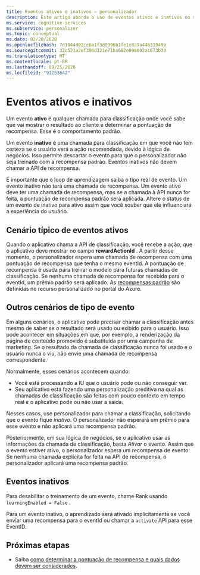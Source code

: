 ```yaml
---
title: Eventos ativos e inativos – personalizador
description: Este artigo aborda o uso de eventos ativos e inativos no serviço de personalização.
ms.service: cognitive-services
ms.subservice: personalizer
ms.topic: conceptual
ms.date: 02/20/2020
ms.openlocfilehash: 7d1044d02ceba1f3d0996b1fe1c8a9a44b31049b
ms.sourcegitcommit: 32c521a2ef396d121e71ba682e098092ac673b30
ms.translationtype: MT
ms.contentlocale: pt-BR
ms.lasthandoff: 09/25/2020
ms.locfileid: "91253642"
---
```

# <a name="active-and-inactive-events"></a>Eventos ativos e inativos

Um evento **ativo** é qualquer chamada para classificação onde você sabe que vai mostrar o resultado ao cliente e determinar a pontuação de recompensa. Esse é o comportamento padrão.

Um evento **inativo** é uma chamada para classificação em que você não tem certeza se o usuário verá a ação recomendada, devido à lógica de negócios. Isso permite descartar o evento para que o personalizador não seja treinado com a recompensa padrão. Eventos inativos não devem chamar a API de recompensa.

É importante que o loop de aprendizagem saiba o tipo real de evento. Um evento inativo não terá uma chamada de recompensa. Um evento ativo deve ter uma chamada de recompensa, mas se a chamada à API nunca for feita, a pontuação de recompensa padrão será aplicada. Altere o status de um evento de inativo para ativo assim que você souber que ele influenciará a experiência do usuário.

## <a name="typical-active-events-scenario"></a>Cenário típico de eventos ativos

Quando o aplicativo chama a API de classificação, você recebe a ação, que o aplicativo deve mostrar no campo **rewardActionId** .  A partir desse momento, o personalizador espera uma chamada de recompensa com uma pontuação de recompensa que tenha o mesmo eventId. A pontuação de recompensa é usada para treinar o modelo para futuras chamadas de classificação. Se nenhuma chamada de recompensa for recebida para o eventId, um prêmio padrão será aplicado. As [recompensas padrão](how-to-settings.md#configure-rewards-for-the-feedback-loop) são definidas no recurso personalizado no portal do Azure.

## <a name="other-event-type-scenarios"></a>Outros cenários de tipo de evento

Em alguns cenários, o aplicativo pode precisar chamar a classificação antes mesmo de saber se o resultado será usado ou exibido para o usuário. Isso pode acontecer em situações em que, por exemplo, a renderização da página de conteúdo promovido é substituída por uma campanha de marketing. Se o resultado da chamada de classificação nunca foi usado e o usuário nunca o viu, não envie uma chamada de recompensa correspondente.

Normalmente, esses cenários acontecem quando:

* Você está processando a IU que o usuário pode ou não conseguir ver.
* Seu aplicativo está fazendo uma personalização preditiva na qual as chamadas de classificação são feitas com pouco contexto em tempo real e o aplicativo pode ou não usar a saída.

Nesses casos, use personalizador para chamar a classificação, solicitando que o evento fique _inativo_. O personalizador não esperará um prêmio para esse evento e não aplicará uma recompensa padrão.

Posteriormente, em sua lógica de negócios, se o aplicativo usar as informações da chamada de classificação, basta _Ativar_ o evento. Assim que o evento estiver ativo, o personalizador espera um recompensa de evento. Se nenhuma chamada explícita for feita na API de recompensa, o personalizador aplicará uma recompensa padrão.

## <a name="inactive-events"></a>Eventos inativos

Para desabilitar o treinamento de um evento, chame Rank usando `learningEnabled = False` .

Para um evento inativo, o aprendizado será ativado implicitamente se você enviar uma recompensa para o eventId ou chamar a `activate` API para esse EventID.

## <a name="next-steps"></a>Próximas etapas

* Saiba [como determinar a pontuação de recompensa e quais dados devem ser considerados](concept-rewards.md).
